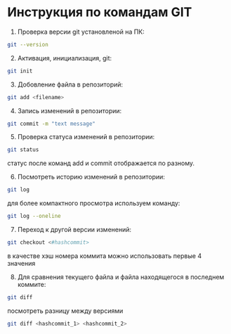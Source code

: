 # Инструкция по командам GIT

1. Проверка версии git установленой на ПК:
```sh
git --version
```

2. Активация, инициализация, git:
```sh
git init
```

3. Добовление файла в репозиторий:
```sh
git add <filename>
```

4. Запись изменений в репозитории:
```sh
git commit -m "text message"
```

5. Проверка статуса изменений в репозитории:
```sh
git status
```
статус после команд add и commit  отображается по разному.

6. Посмотреть историю изменений в репозитории:
```sh
git log
```
для более компактного просмотра используем команду:
```sh
git log --oneline
```

7. Переход к другой версии изменений:
```sh
git checkout <#hashcommit>
```
в качестве хэш номера коммита можно использовать первые 4 значения

8. Для сравнения текущего файла и файла находящегося в последнем коммите:
```sh
git diff
```
посмотреть разницу между версиями 
```sh
git diff <hashcommit_1> <hashcommit_2>
```